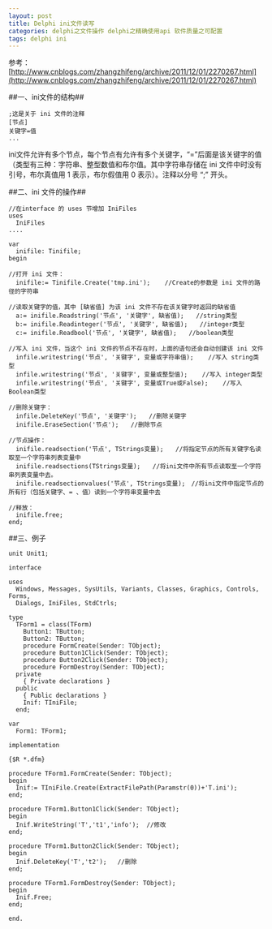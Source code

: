 ```yaml
---
layout: post
title: Delphi ini文件读写
categories: delphi之文件操作 delphi之精确使用api 软件质量之可配置
tags: delphi ini
---
```


参考：[http://www.cnblogs.com/zhangzhifeng/archive/2011/12/01/2270267.html](http://www.cnblogs.com/zhangzhifeng/archive/2011/12/01/2270267.html)
 
##一、ini文件的结构##

    ;这是关于 ini 文件的注释
    [节点]
    关键字=值
    ...

ini文件允许有多个节点，每个节点有允许有多个关键字，“=”后面是该关键字的值（类型有三种：字符串、整型数值和布尔值。其中字符串存储在 ini 文件中时没有引号，布尔真值用 1 表示，布尔假值用 0 表示）。注释以分号 “;” 开头。

##二、ini 文件的操作##

```
//在interface 的 uses 节增加 IniFiles
uses
  IniFiles
....

var 
  inifile: Tinifile;
begin

//打开 ini 文件：
  inifile:= Tinifile.Create('tmp.ini');    //Create的参数是 ini 文件的路径的字符串

//读取关键字的值，其中 [缺省值] 为该 ini 文件不存在该关键字时返回的缺省值
  a:= inifile.Readstring('节点', '关键字', 缺省值);　　//string类型
  b:= inifile.Readinteger('节点', '关键字', 缺省值);　　//integer类型
  c:= inifile.Readbool('节点', '关键字', 缺省值);　　//boolean类型

//写入 ini 文件，当这个 ini 文件的节点不存在时，上面的语句还会自动创建该 ini 文件
  infile.writestring('节点', '关键字', 变量或字符串值);    //写入 string类型
  infile.writestring('节点', '关键字', 变量或整型值);    //写入 integer类型
  infile.writestring('节点', '关键字', 变量或True或False);    //写入 Boolean类型

//删除关键字：
  infile.DeleteKey('节点', '关键字');　　//删除关键字
  inifile.EraseSection('节点');　　//删除节点

//节点操作：
  inifile.readsection('节点', TStrings变量);　　//将指定节点的所有关键字名读取至一个字符串列表变量中
  inifile.readsections(TStrings变量);　　//将ini文件中所有节点读取至一个字符串列表变量中去。
  inifile.readsectionvalues('节点', TStrings变量);　//将ini文件中指定节点的所有行（包括关键字、= 、值）读到一个字符串变量中去

//释放：
  inifile.free;
end;
```

##三、例子

```
unit Unit1;
    
interface
    
uses
  Windows, Messages, SysUtils, Variants, Classes, Graphics, Controls, Forms,
  Dialogs, IniFiles, StdCtrls;
    
type
  TForm1 = class(TForm)
    Button1: TButton;
    Button2: TButton;
    procedure FormCreate(Sender: TObject);
    procedure Button1Click(Sender: TObject);
    procedure Button2Click(Sender: TObject);
    procedure FormDestroy(Sender: TObject);
  private
    { Private declarations }
  public
    { Public declarations }
    Inif: TIniFile;
  end;
    
var
  Form1: TForm1;
    
implementation
  
{$R *.dfm}
    
procedure TForm1.FormCreate(Sender: TObject);
begin
  Inif:= TIniFile.Create(ExtractFilePath(Paramstr(0))+'T.ini');
end;
  
procedure TForm1.Button1Click(Sender: TObject);
begin
  Inif.WriteString('T','t1','info');  //修改
end;
    
procedure TForm1.Button2Click(Sender: TObject);
begin
  Inif.DeleteKey('T','t2');   //删除
end;
  
procedure TForm1.FormDestroy(Sender: TObject);
begin
  Inif.Free;
end;
  
end.
```
